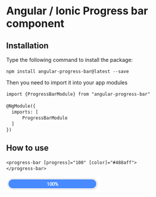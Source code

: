 # Angular / Ionic Progress bar component #

## Installation ##

Type the following command to install the package:
    
    npm install angular-progress-bar@latest --save
    
Then you need to import it into your app modules

    import {ProgressBarModule} from "angular-progress-bar"
    
    @NgModule({
      imports: [
          ProgressBarModule
      ]
    })
          

## How to use ##
    <progress-bar [progress]="100" [color]="#488aff">
    </progress-bar>


![alt text](../assets/angular-progress-bar.png)
